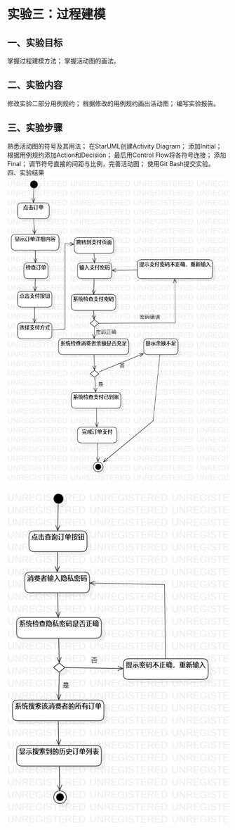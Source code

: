 # 实验三：过程建模
## 一、实验目标
掌握过程建模方法；
掌握活动图的画法。
## 二、实验内容
修改实验二部分用例规约；
根据修改的用例规约画出活动图；
编写实验报告。
## 三、实验步骤
熟悉活动图的符号及其用法；
在StarUML创建Activity Diagram；
添加Initial；
根据用例规约添加Action和Decision；
最后用Control Flow将各符号连接；
添加Final；
调节符号直接的间距与比例，完善活动图；
使用Git Bash提交实验。
四、实验结果
![结算订单](./ddjs.png)
![查看历史订单](./history.png)
